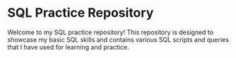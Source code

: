 # SQL Practice Repository

Welcome to my SQL practice repository! This repository is designed to showcase my basic SQL skills and contains various SQL scripts and queries that I have used for learning and practice.

